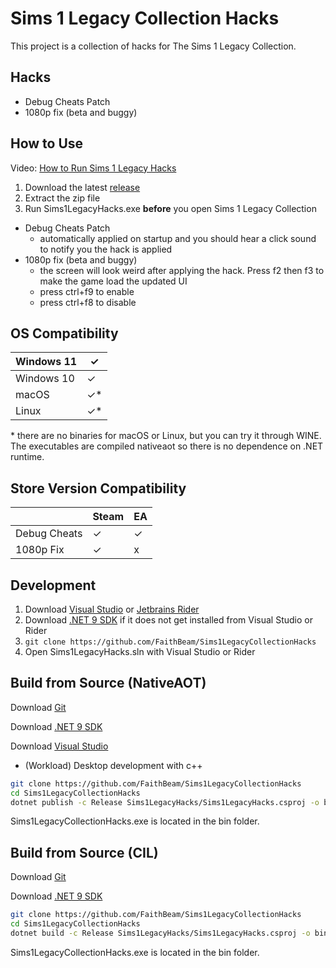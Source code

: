 ﻿# Sims 1 Legacy Collection Hacks

This project is a collection of hacks for The Sims 1 Legacy Collection.

## Hacks

- Debug Cheats Patch
- 1080p fix (beta and buggy)

## How to Use

Video: [How to Run Sims 1 Legacy Hacks](https://www.youtube.com/watch?v=SLDmUN7yquw)

1. Download the latest [release](https://github.com/FaithBeam/Sims1LegacyCollectionHacks/releases)
2. Extract the zip file
3. Run Sims1LegacyHacks.exe **before** you open Sims 1 Legacy Collection

- Debug Cheats Patch
  - automatically applied on startup and you should hear a click sound to notify you the hack is applied
- 1080p fix (beta and buggy)
  - the screen will look weird after applying the hack. Press f2 then f3 to make the game load the updated UI
  - press ctrl+f9 to enable
  - press ctrl+f8 to disable

## OS Compatibility

| Windows 11 | ✓  |
|------------|----|
| Windows 10 | ✓  |
| macOS      | ✓* |
| Linux      | ✓* |

\* there are no binaries for macOS or Linux, but you can try it through WINE. The executables are compiled nativeaot so there is no dependence on .NET runtime.

## Store Version Compatibility

|              | Steam | EA |
|--------------|-------|----|
| Debug Cheats | ✓     | ✓  |
| 1080p Fix    | ✓     | x  |

## Development

1. Download [Visual Studio](https://visualstudio.microsoft.com/vs/community/) or [Jetbrains Rider](https://www.jetbrains.com/rider/)
2. Download [.NET 9 SDK](https://dotnet.microsoft.com/en-us/download/dotnet/9.0) if it does not get installed from Visual Studio or Rider
3. ```git clone https://github.com/FaithBeam/Sims1LegacyCollectionHacks```
4. Open Sims1LegacyHacks.sln with Visual Studio or Rider

## Build from Source (NativeAOT)

Download [Git](https://git-scm.com/downloads/win)

Download [.NET 9 SDK](https://dotnet.microsoft.com/en-us/download/dotnet/9.0)

Download [Visual Studio](https://visualstudio.microsoft.com/vs/community/)
  - (Workload) Desktop development with c++

```bash
git clone https://github.com/FaithBeam/Sims1LegacyCollectionHacks
cd Sims1LegacyCollectionHacks
dotnet publish -c Release Sims1LegacyHacks/Sims1LegacyHacks.csproj -o bin
```

Sims1LegacyCollectionHacks.exe is located in the bin folder.

## Build from Source (CIL)

Download [Git](https://git-scm.com/downloads/win)

Download [.NET 9 SDK](https://dotnet.microsoft.com/en-us/download/dotnet/9.0)

```bash
git clone https://github.com/FaithBeam/Sims1LegacyCollectionHacks
cd Sims1LegacyCollectionHacks
dotnet build -c Release Sims1LegacyHacks/Sims1LegacyHacks.csproj -o bin
```

Sims1LegacyCollectionHacks.exe is located in the bin folder.
